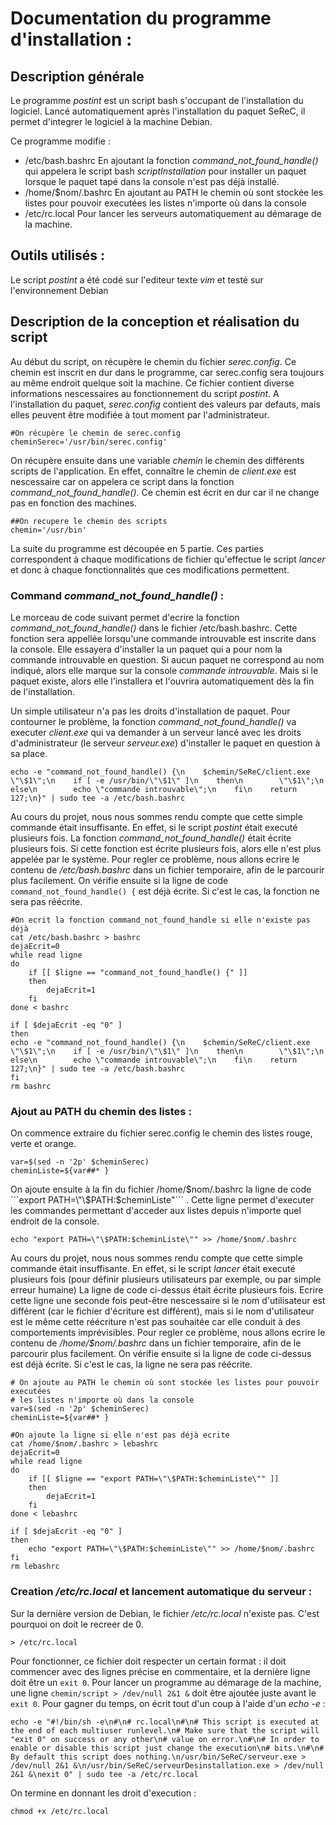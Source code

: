 # Documentation du programme d'installation :

## Description générale
Le programme _postint_ est un script bash s'occupant de l'installation du logiciel.
Lancé automatiquement après l'installation du paquet SeReC, il permet d'integrer le logiciel à la machine Debian.

Ce programme modifie :
- /etc/bash.bashrc     En ajoutant la fonction _command\_not\_found\_handle()_ qui appelera le script bash _scriptInstallation_ pour installer un paquet
                       lorsque le paquet tapé dans la console n'est pas déjà installé.
- /home/$nom/.bashrc   En ajoutant au PATH le chemin où sont stockée les listes pour pouvoir executées les listes n'importe où dans la console
- /etc/rc.local        Pour lancer les serveurs automatiquement au démarage de la machine.

## Outils utilisés : 
Le script _postint_ a été codé sur l'editeur texte _vim_ et testé sur l'environnement Debian

## Description de la conception et réalisation du script

Au début du script, on récupère le chemin du fichier _serec.config_. Ce chemin est inscrit en dur dans le programme, car serec.config sera toujours au même endroit quelque soit la machine. Ce fichier contient diverse informations nescessaires au fonctionnement du script _postint_. A l'installation du paquet, _serec.config_ contient des valeurs par defauts, mais elles peuvent être modifiée à tout moment par l'administrateur.

```
#On récupère le chemin de serec.config
cheminSerec='/usr/bin/serec.config'
```


On récupère ensuite dans une variable _chemin_ le chemin des différents scripts de l'application. En effet, connaître le chemin de _client.exe_ est nescessaire car on appelera ce script dans la fonction _command\_not\_found\_handle()_. Ce chemin est écrit en dur car il ne change pas en fonction des machines.

```
##On recupere le chemin des scripts
chemin='/usr/bin'
```
La suite du programme est découpée en 5 partie. Ces parties correspondent à chaque modifications de fichier qu'effectue le script _lancer_ et donc à chaque fonctionnalités que ces modifications permettent.

### Command _command\_not\_found\_handle()_ :

Le morceau de code suivant permet d'ecrire la fonction _command\_not\_found\_handle()_ dans le fichier /etc/bash.bashrc. Cette fonction sera appellée lorsqu'une commande introuvable est inscrite dans la console. Elle essayera d'installer la un paquet qui a pour nom la commande introuvable en question. Si aucun paquet ne correspond au nom indiqué, alors elle marque sur la console _commande introuvable_. Mais si le paquet existe, alors elle l'installera et l'ouvrira automatiquement dès la fin de l'installation. 

Un simple utilisateur n'a pas les droits d'installation de paquet. Pour contourner le problème, la fonction _command\_not\_found\_handle()_ va executer _client.exe_ qui va demander à un serveur lancé avec les droits d'administrateur (le serveur _serveur.exe_) d'installer le paquet en question à sa place.

```
echo -e "command_not_found_handle() {\n    $chemin/SeReC/client.exe \"\$1\";\n    if [ -e /usr/bin/\"\$1\" ]\n    then\n        \"\$1\";\n    else\n        echo \"commande introuvable\";\n    fi\n    return 127;\n}" | sudo tee -a /etc/bash.bashrc
```
Au cours du projet, nous nous sommes rendu compte que cette simple commande était insuffisante. En effet, si le script _postint_ était executé plusieurs fois. La fonction _command\_not\_found\_handle()_ était écrite plusieurs fois. Si cette fonction est écrite plusieurs fois, alors elle n'est plus appelée par le système. Pour regler ce problème, nous allons ecrire le contenu de _/etc/bash.bashrc_ dans un fichier temporaire, afin de le parcourir plus facilement. On vérifie ensuite si la ligne de code ```command_not_found_handle() {``` est déjà écrite. Si c'est le cas, la fonction ne sera pas réécrite.

```
#On ecrit la fonction command_not_found_handle si elle n'existe pas déjà
cat /etc/bash.bashrc > bashrc
dejaEcrit=0
while read ligne
do
    if [[ $ligne == "command_not_found_handle() {" ]]
    then
        dejaEcrit=1
    fi
done < bashrc

if [ $dejaEcrit -eq "0" ]
then
echo -e "command_not_found_handle() {\n    $chemin/SeReC/client.exe \"\$1\";\n    if [ -e /usr/bin/\"\$1\" ]\n    then\n        \"\$1\";\n    else\n        echo \"commande introuvable\";\n    fi\n    return 127;\n}" | sudo tee -a /etc/bash.bashrc
fi
rm bashrc
```

### Ajout au PATH du chemin des listes :

On commence extraire du fichier serec.config le chemin des listes rouge, verte et orange.
```
var=$(sed -n '2p' $cheminSerec)
cheminListe=${var##* }
```
On ajoute ensuite à la fin du fichier /home/$nom/.bashrc la ligne de code ```export PATH=\"\$PATH:$cheminListe\"``` . Cette ligne permet d'executer les commandes permettant d'acceder aux listes depuis n'importe quel endroit de la console.

```echo "export PATH=\"\$PATH:$cheminListe\"" >> /home/$nom/.bashrc```

Au cours du projet, nous nous sommes rendu compte que cette simple commande était insuffisante. En effet, si le script _lancer_ était executé plusieurs fois (pour définir plusieurs utilisateurs par exemple, ou par simple erreur humaine) La ligne de code ci-dessus était écrite plusieurs fois. Ecrire cette ligne une seconde fois peut-être nescessaire si le nom d'utilisateur est différent (car le fichier d'écriture est différent), mais si le nom d'utilisateur est le même cette réécriture n'est pas souhaitée car elle conduit à des comportements imprévisibles. Pour regler ce problème, nous allons ecrire le contenu de _/home/$nom/.bashrc_ dans un fichier temporaire, afin de le parcourir plus facilement. On vérifie ensuite si la ligne de code ci-dessus est déjà écrite. Si c'est le cas, la ligne ne sera pas réécrite.

```
# On ajoute au PATH le chemin où sont stockée les listes pour pouvoir executées
# les listes n'importe où dans la console
var=$(sed -n '2p' $cheminSerec)
cheminListe=${var##* }

#On ajoute la ligne si elle n'est pas déjà ecrite
cat /home/$nom/.bashrc > lebashrc
dejaEcrit=0
while read ligne
do
    if [[ $ligne == "export PATH=\"\$PATH:$cheminListe\"" ]]
    then
        dejaEcrit=1
    fi
done < lebashrc

if [ $dejaEcrit -eq "0" ]
then
    echo "export PATH=\"\$PATH:$cheminListe\"" >> /home/$nom/.bashrc
fi
rm lebashrc
```
### Creation _/etc/rc.local_ et lancement automatique du serveur :

Sur la dernière version de Debian, le fichier _/etc/rc.local_ n'existe pas. C'est pourquoi on doit le recreer de 0.
```
> /etc/rc.local
```

Pour fonctionner, ce fichier doit respecter un certain format : il doit commencer avec des lignes précise en commentaire, et la dernière ligne doit être un ```exit 0```. 
Pour lancer un programme au démarage de la machine, une ligne ```chemin/script > /dev/null 2&1 &``` doit être ajoutée juste avant le ```exit 0```.
Pour gagner du temps, on écrit tout d'un coup à l'aide d'un _echo -e_ :
```
echo -e "#!/bin/sh -e\n#\n# rc.local\n#\n# This script is executed at the end of each multiuser runlevel.\n# Make sure that the script will "exit 0" on success or any other\n# value on error.\n#\n# In order to enable or disable this script just change the execution\n# bits.\n#\n# By default this script does nothing.\n/usr/bin/SeReC/serveur.exe > /dev/null 2&1 &\n/usr/bin/SeReC/serveurDesinstallation.exe > /dev/null 2&1 &\nexit 0" | sudo tee -a /etc/rc.local
```

On termine en donnant les droit d'execution :
```
chmod +x /etc/rc.local
```

